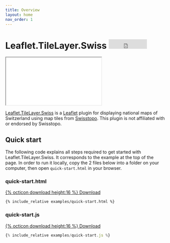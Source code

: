 ```yaml
---
title: Overview
layout: home
nav_order: 1
---
```


<h1 id="leaflet-tilelayer-swiss" class="lts-stargazers-title">
  Leaflet.TileLayer.Swiss
  <iframe
    src="https://ghbtns.com/github-btn.html?user=rkaravia&repo=Leaflet.TileLayer.Swiss&type=star&count=true&size=large"
    frameborder="0"
    scrolling="0"
    width="120"
    height="30"
    title="GitHub"
  ></iframe>
</h1>

<p class="lts-example-wrapper">
  <iframe src="examples/quick-start.html" class="fix-link-targets"></iframe>
</p>

[Leaflet.TileLayer.Swiss](https://github.com/rkaravia/Leaflet.TileLayer.Swiss)
is a [Leaflet](https://leafletjs.com/) plugin for displaying national
maps of Switzerland using map tiles from
[Swisstopo](https://www.swisstopo.ch/). This plugin is not affiliated
with or endorsed by Swisstopo.

## Quick start

The following code explains all steps required to get started with
Leaflet.TileLayer.Swiss. It corresponds to the example at the top of the
page. In order to run it locally, copy the 2 files below into a folder
on your computer, then open `quick-start.html` in your browser.

<div class="lts-quickstart-source-wrapper mt-5 mb-3">
  <h3 id="quick-start-html" class="m-0">quick-start.html</h3>
  <a class="btn ml-4" download href="examples/quick-start.html">
    {% octicon download height:16 %}
    Download
  </a>
</div>

```html
{% include_relative examples/quick-start.html %}
```

<div class="lts-quickstart-source-wrapper mt-5 mb-3">
  <h3 id="quick-start-js" class="m-0">quick-start.js</h3>
  <a class="btn ml-4" download href="examples/quick-start.js">
    {% octicon download height:16 %}
    Download
  </a>
</div>

```javascript
{% include_relative examples/quick-start.js %}
```
